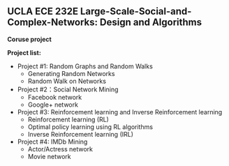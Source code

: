 ## UCLA ECE 232E Large-Scale-Social-and-Complex-Networks: Design and Algorithms

**Coruse project**

**Project list:**  
- Project #1: Random Graphs and Random Walks  
    - Generating Random Networks  
    - Random Walk on Networks
- Project #2：Social Network Mining
    - Facebook network
    - Google+ network
- Project #3: Reinforcement learning and Inverse Reinforcement learning
    - Reinforcement learning (RL)
    - Optimal policy learning using RL algorithms
    - Inverse Reinforcement learning (IRL)
- Project #4: IMDb Mining
    - Actor/Actress network
    - Movie network
